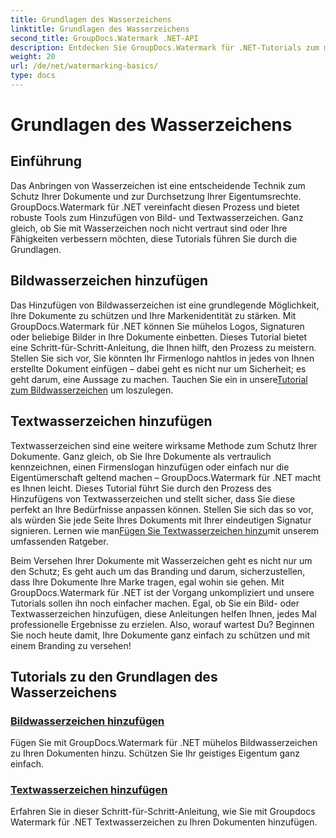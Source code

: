 ```yaml
---
title: Grundlagen des Wasserzeichens
linktitle: Grundlagen des Wasserzeichens
second_title: GroupDocs.Watermark .NET-API
description: Entdecken Sie GroupDocs.Watermark für .NET-Tutorials zum mühelosen Hinzufügen von Bild- und Textwasserzeichen. Schützen Sie Ihre Dokumente mit diesen leicht verständlichen Anleitungen.
weight: 20
url: /de/net/watermarking-basics/
type: docs
---
```

# Grundlagen des Wasserzeichens

## Einführung
Das Anbringen von Wasserzeichen ist eine entscheidende Technik zum Schutz Ihrer Dokumente und zur Durchsetzung Ihrer Eigentumsrechte. GroupDocs.Watermark für .NET vereinfacht diesen Prozess und bietet robuste Tools zum Hinzufügen von Bild- und Textwasserzeichen. Ganz gleich, ob Sie mit Wasserzeichen noch nicht vertraut sind oder Ihre Fähigkeiten verbessern möchten, diese Tutorials führen Sie durch die Grundlagen.

## Bildwasserzeichen hinzufügen

Das Hinzufügen von Bildwasserzeichen ist eine grundlegende Möglichkeit, Ihre Dokumente zu schützen und Ihre Markenidentität zu stärken. Mit GroupDocs.Watermark für .NET können Sie mühelos Logos, Signaturen oder beliebige Bilder in Ihre Dokumente einbetten. Dieses Tutorial bietet eine Schritt-für-Schritt-Anleitung, die Ihnen hilft, den Prozess zu meistern. Stellen Sie sich vor, Sie könnten Ihr Firmenlogo nahtlos in jedes von Ihnen erstellte Dokument einfügen – dabei geht es nicht nur um Sicherheit; es geht darum, eine Aussage zu machen. Tauchen Sie ein in unsere[Tutorial zum Bildwasserzeichen](./add-image-watermark/) um loszulegen.

## Textwasserzeichen hinzufügen

 Textwasserzeichen sind eine weitere wirksame Methode zum Schutz Ihrer Dokumente. Ganz gleich, ob Sie Ihre Dokumente als vertraulich kennzeichnen, einen Firmenslogan hinzufügen oder einfach nur die Eigentümerschaft geltend machen – GroupDocs.Watermark für .NET macht es Ihnen leicht. Dieses Tutorial führt Sie durch den Prozess des Hinzufügens von Textwasserzeichen und stellt sicher, dass Sie diese perfekt an Ihre Bedürfnisse anpassen können. Stellen Sie sich das so vor, als würden Sie jede Seite Ihres Dokuments mit Ihrer eindeutigen Signatur signieren. Lernen wie man[Fügen Sie Textwasserzeichen hinzu](./add-text-watermark/)mit unserem umfassenden Ratgeber.

Beim Versehen Ihrer Dokumente mit Wasserzeichen geht es nicht nur um den Schutz; Es geht auch um das Branding und darum, sicherzustellen, dass Ihre Dokumente Ihre Marke tragen, egal wohin sie gehen. Mit GroupDocs.Watermark für .NET ist der Vorgang unkompliziert und unsere Tutorials sollen ihn noch einfacher machen. Egal, ob Sie ein Bild- oder Textwasserzeichen hinzufügen, diese Anleitungen helfen Ihnen, jedes Mal professionelle Ergebnisse zu erzielen. Also, worauf wartest Du? Beginnen Sie noch heute damit, Ihre Dokumente ganz einfach zu schützen und mit einem Branding zu versehen!

## Tutorials zu den Grundlagen des Wasserzeichens
### [Bildwasserzeichen hinzufügen](./add-image-watermark/)
Fügen Sie mit GroupDocs.Watermark für .NET mühelos Bildwasserzeichen zu Ihren Dokumenten hinzu. Schützen Sie Ihr geistiges Eigentum ganz einfach.
### [Textwasserzeichen hinzufügen](./add-text-watermark/)
Erfahren Sie in dieser Schritt-für-Schritt-Anleitung, wie Sie mit Groupdocs Watermark für .NET Textwasserzeichen zu Ihren Dokumenten hinzufügen.